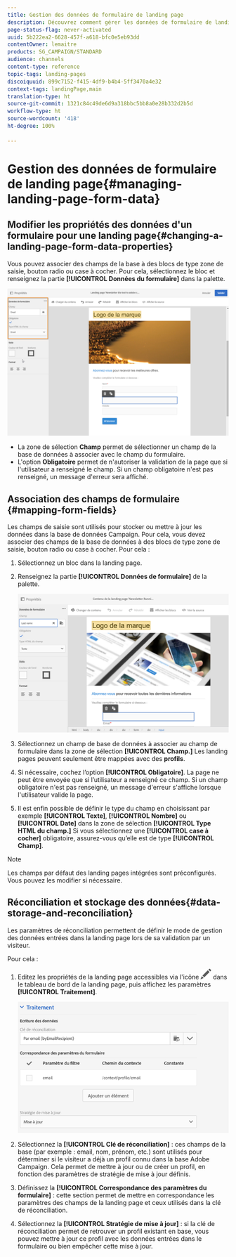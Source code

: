 ```yaml
---
title: Gestion des données de formulaire de landing page
description: Découvrez comment gérer les données de formulaire de landing page.
page-status-flag: never-activated
uuid: 5b222ea2-6628-457f-a618-bfc0e5eb93dd
contentOwner: lemaitre
products: SG_CAMPAIGN/STANDARD
audience: channels
content-type: reference
topic-tags: landing-pages
discoiquuid: 899c7152-f415-4df9-b4b4-5ff3470a4e32
context-tags: landingPage,main
translation-type: ht
source-git-commit: 1321c84c49de6d9a318bbc5bb8a0e28b332d2b5d
workflow-type: ht
source-wordcount: '418'
ht-degree: 100%

---
```



# Gestion des données de formulaire de landing page{#managing-landing-page-form-data}

## Modifier les propriétés des données d&#39;un formulaire pour une landing page{#changing-a-landing-page-form-data-properties}

Vous pouvez associer des champs de la base à des blocs de type zone de saisie, bouton radio ou case à cocher. Pour cela, sélectionnez le bloc et renseignez la partie **[!UICONTROL Données du formulaire]** dans la palette.

![](assets/delivery_content_9.png)

* La zone de sélection **Champ** permet de sélectionner un champ de la base de données à associer avec le champ du formulaire.
* L&#39;option **Obligatoire** permet de n&#39;autoriser la validation de la page que si l&#39;utilisateur a renseigné le champ. Si un champ obligatoire n&#39;est pas renseigné, un message d&#39;erreur sera affiché.

## Association des champs de formulaire    {#mapping-form-fields}

Les champs de saisie sont utilisés pour stocker ou mettre à jour les données dans la base de données Campaign. Pour cela, vous devez associer des champs de la base de données à des blocs de type zone de saisie, bouton radio ou case à cocher. Pour cela :

1. Sélectionnez un bloc dans la landing page.
1. Renseignez la partie **[!UICONTROL Données de formulaire]** de la palette.

   ![](assets/editing_lp_content_4.png)

1. Sélectionnez un champ de base de données à associer au champ de formulaire dans la zone de sélection **[!UICONTROL Champ.]** Les landing pages peuvent seulement être mappées avec des **profils**.

1. Si nécessaire, cochez l’option **[!UICONTROL Obligatoire]**. La page ne peut être envoyée que si l’utilisateur a renseigné ce champ. Si un champ obligatoire n&#39;est pas renseigné, un message d&#39;erreur s&#39;affiche lorsque l&#39;utilisateur valide la page.

1. Il est enfin possible de définir le type du champ en choisissant par exemple **[!UICONTROL Texte]**, **[!UICONTROL Nombre]** ou **[!UICONTROL Date]** dans la zone de sélection **[!UICONTROL Type HTML du champ.]**
Si vous sélectionnez une **[!UICONTROL case à cocher]** obligatoire, assurez-vous qu’elle est de type **[!UICONTROL Champ]**.

>[!NOTE]
>
>Les champs par défaut des landing pages intégrées sont préconfigurés. Vous pouvez les modifier si nécessaire.

## Réconciliation et stockage des données{#data-storage-and-reconciliation}

Les paramètres de réconciliation permettent de définir le mode de gestion des données entrées dans la landing page lors de sa validation par un visiteur.

Pour cela :

1. Editez les propriétés de la landing page accessibles via l&#39;icône ![](assets/edit_darkgrey-24px.png) dans le tableau de bord de la landing page, puis affichez les paramètres **[!UICONTROL Traitement]**.

   ![](assets/lp_parameters_4.png)

1. Sélectionnez la **[!UICONTROL Clé de réconciliation]** : ces champs de la base (par exemple : email, nom, prénom, etc.) sont utilisés pour déterminer si le visiteur a déjà un profil connu dans la base Adobe Campaign. Cela permet de mettre à jour ou de créer un profil, en fonction des paramètres de stratégie de mise à jour définis.
1. Définissez la **[!UICONTROL Correspondance des paramètres du formulaire]** : cette section permet de mettre en correspondance les paramètres des champs de la landing page et ceux utilisés dans la clé de réconciliation.
1. Sélectionnez la **[!UICONTROL Stratégie de mise à jour]** : si la clé de réconciliation permet de retrouver un profil existant en base, vous pouvez mettre à jour ce profil avec les données entrées dans le formulaire ou bien empêcher cette mise à jour.
